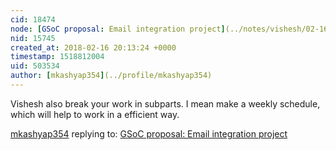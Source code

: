 ```yaml
---
cid: 18474
node: [GSoC proposal: Email integration project](../notes/vishesh/02-16-2018/email-integration-project)
nid: 15745
created_at: 2018-02-16 20:13:24 +0000
timestamp: 1518812004
uid: 503534
author: [mkashyap354](../profile/mkashyap354)
---
```


Vishesh also break your work in subparts. I mean make a weekly schedule, which will help to work in a efficient way.

[mkashyap354](../profile/mkashyap354) replying to: [GSoC proposal: Email integration project](../notes/vishesh/02-16-2018/email-integration-project)

